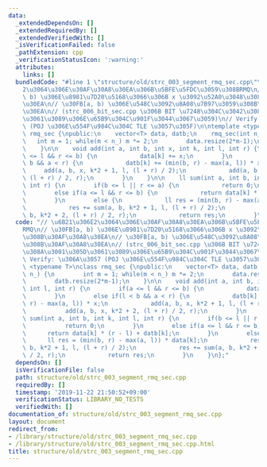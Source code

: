 ```yaml
---
data:
  _extendedDependsOn: []
  _extendedRequiredBy: []
  _extendedVerifiedWith: []
  _isVerificationFailed: false
  _pathExtension: cpp
  _verificationStatusIcon: ':warning:'
  attributes:
    links: []
  bundledCode: "#line 1 \"structure/old/strc_003_segment_rmq_sec.cpp\"\n// \u6B21\u306E\
    2\u3064\u306E\u30AF\u30A8\u30EA\u306B\u5BFE\u5FDC\u3059\u308BRMQ\n// \u30FB[a,\
    \ b) \u306E\u8981\u7D20\u5168\u3066\u306B x \u3092\u52A0\u3048\u308B\u30AF\u30A8\
    \u30EA\n// \u30FB[a, b) \u306E\u548C\u3092\u8A08\u7B97\u3059\u308B\u30AF\u30A8\
    \u30EA\n// (strc_006_bit_sec.cpp \u306B BIT \u7248\u304C\u3042\u308A\u3001\u305D\
    \u3061\u3089\u306E\u65B9\u304C\u901F\u3044\u3067\u3059)\n// Verify: \u306A\u3057\
    \ (POJ \u306E\u554F\u984C\u304C TLE \u3057\u305F)\n\ntemplate <typename T>\nclass\
    \ rmq_sec {\npublic:\n    vector<T> data, datb;\n    rmq_sec(int n_) {\n     \
    \   int m = 1; while(m < n_) m *= 2;\n        data.resize(2*m-1);\n        datb.resize(2*m-1);\n\
    \    }\n\n    void add(int a, int b, int x, int k, int l, int r) {\n        if(a\
    \ <= l && r <= b) {\n            data[k] += x;\n        }\n        else if(l <\
    \ b && a < r) {\n            datb[k] += (min(b, r) - max(a, l)) * x;\n       \
    \     add(a, b, x, k*2 + 1, l, (l + r) / 2);\n            add(a, b, x, k*2 + 2,\
    \ (l + r) / 2, r);\n        }\n    }\n\n    ll sum(int a, int b, int k, int l,\
    \ int r) {\n        if(b <= l || r <= a) {\n            return 0;\n        }\n\
    \        else if(a <= l && r <= b) {\n            return data[k] * (r - l) + datb[k];\n\
    \        }\n        else {\n            ll res = (min(b, r) - max(a, l)) * data[k];\n\
    \            res += sum(a, b, k*2 + 1, l, (l + r) / 2);\n            res += sum(a,\
    \ b, k*2 + 2, (l + r) / 2, r);\n            return res;\n        }\n    }\n};\n"
  code: "// \u6B21\u306E2\u3064\u306E\u30AF\u30A8\u30EA\u306B\u5BFE\u5FDC\u3059\u308B\
    RMQ\n// \u30FB[a, b) \u306E\u8981\u7D20\u5168\u3066\u306B x \u3092\u52A0\u3048\
    \u308B\u30AF\u30A8\u30EA\n// \u30FB[a, b) \u306E\u548C\u3092\u8A08\u7B97\u3059\
    \u308B\u30AF\u30A8\u30EA\n// (strc_006_bit_sec.cpp \u306B BIT \u7248\u304C\u3042\
    \u308A\u3001\u305D\u3061\u3089\u306E\u65B9\u304C\u901F\u3044\u3067\u3059)\n//\
    \ Verify: \u306A\u3057 (POJ \u306E\u554F\u984C\u304C TLE \u3057\u305F)\n\ntemplate\
    \ <typename T>\nclass rmq_sec {\npublic:\n    vector<T> data, datb;\n    rmq_sec(int\
    \ n_) {\n        int m = 1; while(m < n_) m *= 2;\n        data.resize(2*m-1);\n\
    \        datb.resize(2*m-1);\n    }\n\n    void add(int a, int b, int x, int k,\
    \ int l, int r) {\n        if(a <= l && r <= b) {\n            data[k] += x;\n\
    \        }\n        else if(l < b && a < r) {\n            datb[k] += (min(b,\
    \ r) - max(a, l)) * x;\n            add(a, b, x, k*2 + 1, l, (l + r) / 2);\n \
    \           add(a, b, x, k*2 + 2, (l + r) / 2, r);\n        }\n    }\n\n    ll\
    \ sum(int a, int b, int k, int l, int r) {\n        if(b <= l || r <= a) {\n \
    \           return 0;\n        }\n        else if(a <= l && r <= b) {\n      \
    \      return data[k] * (r - l) + datb[k];\n        }\n        else {\n      \
    \      ll res = (min(b, r) - max(a, l)) * data[k];\n            res += sum(a,\
    \ b, k*2 + 1, l, (l + r) / 2);\n            res += sum(a, b, k*2 + 2, (l + r)\
    \ / 2, r);\n            return res;\n        }\n    }\n};"
  dependsOn: []
  isVerificationFile: false
  path: structure/old/strc_003_segment_rmq_sec.cpp
  requiredBy: []
  timestamp: '2019-11-22 21:50:52+09:00'
  verificationStatus: LIBRARY_NO_TESTS
  verifiedWith: []
documentation_of: structure/old/strc_003_segment_rmq_sec.cpp
layout: document
redirect_from:
- /library/structure/old/strc_003_segment_rmq_sec.cpp
- /library/structure/old/strc_003_segment_rmq_sec.cpp.html
title: structure/old/strc_003_segment_rmq_sec.cpp
---
```

